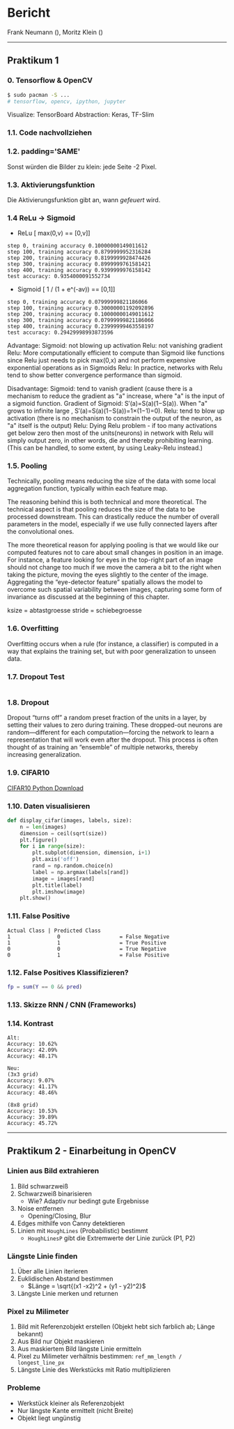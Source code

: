 # Bericht
Frank Neumann (), Moritz Klein ()

---

## Praktikum 1
### 0. Tensorflow & OpenCV
``` sh
$ sudo pacman -S ...
# tensorflow, opencv, ipython, jupyter
```

Visualize: TensorBoard
Abstraction: Keras, TF-Slim

### 1.1. Code nachvollziehen

### 1.2. padding='SAME'
Sonst würden die Bilder zu klein: jede Seite -2 Pixel.

### 1.3. Aktivierungsfunktion
Die Aktivierungsfunktion gibt an, wann *gefeuert* wird.

### 1.4 ReLu -> Sigmoid
- ReLu [ max(0,v) == [0,v]]
```
step 0, training accuracy 0.10000000149011612
step 100, training accuracy 0.8799999952316284
step 200, training accuracy 0.8199999928474426
step 300, training accuracy 0.8999999761581421
step 400, training accuracy 0.9399999976158142
test accuracy: 0.9354000091552734
```

- Sigmoid [ 1 / (1 + e^(-av)) == [0,1]]
```
step 0, training accuracy 0.07999999821186066
step 100, training accuracy 0.30000001192092896
step 200, training accuracy 0.10000000149011612
step 300, training accuracy 0.07999999821186066
step 400, training accuracy 0.23999999463558197
test accuracy: 0.29429998993873596
```

Advantage:
Sigmoid: not blowing up activation
Relu: not vanishing gradient
Relu: More computationally efficient to compute than Sigmoid like functions since Relu just needs to pick max(0,x) and not perform expensive exponential operations as in Sigmoids
Relu: In practice, networks with Relu tend to show better convergence performance than sigmoid.

Disadvantage:
Sigmoid: tend to vanish gradient (cause there is a mechanism to reduce the gradient as "a" increase, where "a" is the input of a sigmoid function. Gradient of Sigmoid: S′(a)=S(a)(1−S(a)). When "a" grows to infinite large , S′(a)=S(a)(1−S(a))=1×(1−1)=0).
Relu: tend to blow up activation (there is no mechanism to constrain the output of the neuron, as "a" itself is the output)
Relu: Dying Relu problem - if too many activations get below zero then most of the units(neurons) in network with Relu will simply output zero, in other words, die and thereby prohibiting learning.(This can be handled, to some extent, by using Leaky-Relu instead.)

### 1.5. Pooling
Technically, pooling means reducing the size of the data with some local aggregation function, typically within each feature map.

The reasoning behind this is both technical and more theoretical. The technical aspect is that pooling reduces the size of the data to be processed downstream. This can drastically reduce the number of overall parameters in the model, especially if we use fully connected layers after the convolutional ones.

The more theoretical reason for applying pooling is that we would like our computed features not to care about small changes in position in an image. For instance, a feature looking for eyes in the top-right part of an image should not change too much if we move the camera a bit to the right when taking the picture, moving the eyes slightly to the center of the image. Aggregating the “eye-detector feature” spatially allows the model to overcome such spatial variability between images, capturing some form of invariance as discussed at the beginning of this chapter.

ksize = abtastgroesse
stride = schiebegroesse

### 1.6. Overfitting
Overfitting occurs when a rule (for instance, a classifier) is computed in a way that explains the training set, but with poor generalization to unseen data.

### 1.7. Dropout Test
```
```

### 1.8. Dropout
Dropout “turns off” a random preset fraction of the units in a layer, by setting their values to zero during training. These dropped-out neurons are random—different for each computation—forcing the network to learn a representation that will work even after the dropout. This process is often thought of as training an “ensemble” of multiple networks, thereby increasing generalization.

### 1.9. CIFAR10
[CIFAR10 Python Download](https://www.cs.toronto.edu/~kriz/cifar-10-python.tar.gz)

### 1.10. Daten visualisieren
``` python
def display_cifar(images, labels, size):
    n = len(images)
    dimension = ceil(sqrt(size))
    plt.figure()
    for i in range(size):
        plt.subplot(dimension, dimension, i+1)
        plt.axis('off')
        rand = np.random.choice(n)
        label = np.argmax(labels[rand])
        image = images[rand]
        plt.title(label)
        plt.imshow(image)
    plt.show()
```

### 1.11. False Positive
```
Actual Class | Predicted Class
1               0                   = False Negative
1               1                   = True Positive
0               0                   = True Negative
0               1                   = False Positive
```


### 1.12. False Positives Klassifizieren?
``` matlab
fp = sum(Y == 0 && pred)
```

### 1.13. Skizze RNN / CNN (Frameworks)

### 1.14. Kontrast
```
Alt:
Accuracy: 10.62%
Accuracy: 42.09%
Accuracy: 48.17%

Neu:
(3x3 grid)
Accuracy: 9.07%
Accuracy: 41.17%
Accuracy: 48.46%

(8x8 grid)
Accuracy: 10.53%
Accuracy: 39.89%
Accuracy: 45.72%
```

---

## Praktikum 2 - Einarbeitung in OpenCV

### Linien aus Bild extrahieren
1. Bild schwarzweiß
2. Schwarzweiß binarisieren
    - Wie? Adaptiv nur bedingt gute Ergebnisse
3. Noise entfernen
    - Opening/Closing, Blur
4. Edges mithilfe von Canny detektieren
5. Linien mit `HoughLines` (Probabilistic) bestimmt
    - `HoughLinesP` gibt die Extremwerte der Linie zurück (P1, P2)

### Längste Linie finden
1. Über alle Linien iterieren
2. Euklidischen Abstand bestimmen
    - $Länge = \sqrt{(x1 -x2)^2 + (y1 - y2)^2}$
3. Längste Linie merken und returnen

### Pixel zu Milimeter
1. Bild mit Referenzobjekt erstellen (Objekt hebt sich farblich ab; Länge bekannt)
2. Aus Bild nur Objekt maskieren
3. Aus maskiertem Bild längste Linie ermitteln
4. Pixel zu Milimeter verhältnis bestimmen: `ref_mm_length / longest_line_px`
5. Längste Linie des Werkstücks mit Ratio multiplizieren

### Probleme
- Werkstück kleiner als Referenzobjekt
- Nur längste Kante ermittelt (nicht Breite)
- Objekt liegt ungünstig